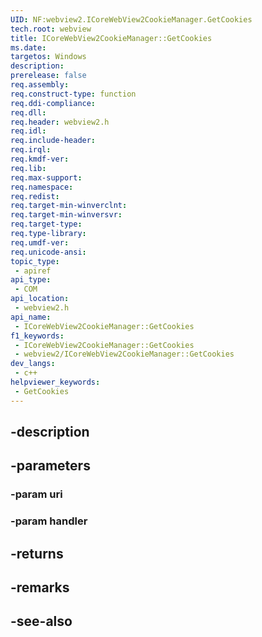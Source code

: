 ```yaml
---
UID: NF:webview2.ICoreWebView2CookieManager.GetCookies
tech.root: webview
title: ICoreWebView2CookieManager::GetCookies
ms.date: 
targetos: Windows
description: 
prerelease: false
req.assembly: 
req.construct-type: function
req.ddi-compliance: 
req.dll: 
req.header: webview2.h
req.idl: 
req.include-header: 
req.irql: 
req.kmdf-ver: 
req.lib: 
req.max-support: 
req.namespace: 
req.redist: 
req.target-min-winverclnt: 
req.target-min-winversvr: 
req.target-type: 
req.type-library: 
req.umdf-ver: 
req.unicode-ansi: 
topic_type:
 - apiref
api_type:
 - COM
api_location:
 - webview2.h
api_name:
 - ICoreWebView2CookieManager::GetCookies
f1_keywords:
 - ICoreWebView2CookieManager::GetCookies
 - webview2/ICoreWebView2CookieManager::GetCookies
dev_langs:
 - c++
helpviewer_keywords:
 - GetCookies
---
```


## -description

## -parameters

### -param uri

### -param handler

## -returns

## -remarks

## -see-also

